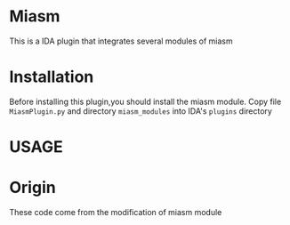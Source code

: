 Miasm
========

This is a IDA plugin that integrates several modules of miasm

Installation
========

Before installing this plugin,you should install the miasm module.
Copy file `MiasmPlugin.py` and directory `miasm_modules` into IDA's `plugins` directory

USAGE
=======



Origin
=======

These code come from the modification of miasm module
